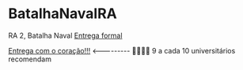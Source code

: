 # BatalhaNavalRA
RA 2, Batalha Naval
[Entrega formal](https://www.youtube.com/watch?v=XxGX_ENlhZs) 

[Entrega com o coração!!!](www.youtube.com/watch?v=gVBL_axMavM&feature=youtu.be) <--------- 💖💖💖💖 9 a cada 10 universitários recomendam
